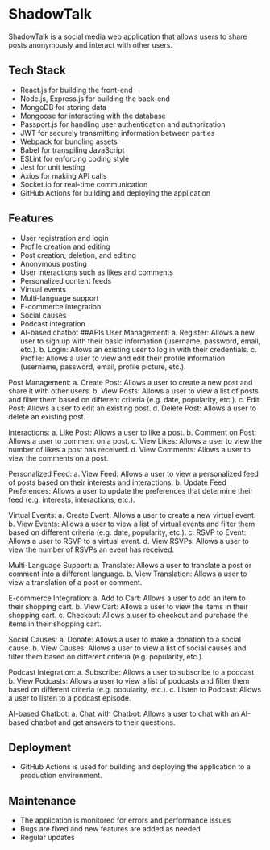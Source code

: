 # ShadowTalk

ShadowTalk is a social media web application that allows users to share posts anonymously and interact with other users.

## Tech Stack
- React.js for building the front-end
- Node.js, Express.js for building the back-end
- MongoDB for storing data
- Mongoose for interacting with the database
- Passport.js for handling user authentication and authorization
- JWT for securely transmitting information between parties
- Webpack for bundling assets
- Babel for transpiling JavaScript
- ESLint for enforcing coding style
- Jest for unit testing
- Axios for making API calls
- Socket.io for real-time communication
- GitHub Actions for building and deploying the application

## Features
- User registration and login
- Profile creation and editing
- Post creation, deletion, and editing
- Anonymous posting
- User interactions such as likes and comments
- Personalized content feeds
- Virtual events
- Multi-language support
- E-commerce integration
- Social causes
- Podcast integration
- AI-based chatbot
##APIs 
User Management:
a. Register: Allows a new user to sign up with their basic information (username, password, email, etc.).
b. Login: Allows an existing user to log in with their credentials.
c. Profile: Allows a user to view and edit their profile information (username, password, email, profile picture, etc.).

Post Management:
a. Create Post: Allows a user to create a new post and share it with other users.
b. View Posts: Allows a user to view a list of posts and filter them based on different criteria (e.g. date, popularity, etc.).
c. Edit Post: Allows a user to edit an existing post.
d. Delete Post: Allows a user to delete an existing post.

Interactions:
a. Like Post: Allows a user to like a post.
b. Comment on Post: Allows a user to comment on a post.
c. View Likes: Allows a user to view the number of likes a post has received.
d. View Comments: Allows a user to view the comments on a post.

Personalized Feed:
a. View Feed: Allows a user to view a personalized feed of posts based on their interests and interactions.
b. Update Feed Preferences: Allows a user to update the preferences that determine their feed (e.g. interests, interactions, etc.).

Virtual Events:
a. Create Event: Allows a user to create a new virtual event.
b. View Events: Allows a user to view a list of virtual events and filter them based on different criteria (e.g. date, popularity, etc.).
c. RSVP to Event: Allows a user to RSVP to a virtual event.
d. View RSVPs: Allows a user to view the number of RSVPs an event has received.

Multi-Language Support:
a. Translate: Allows a user to translate a post or comment into a different language.
b. View Translation: Allows a user to view a translation of a post or comment.

E-commerce Integration:
a. Add to Cart: Allows a user to add an item to their shopping cart.
b. View Cart: Allows a user to view the items in their shopping cart.
c. Checkout: Allows a user to checkout and purchase the items in their shopping cart.

Social Causes:
a. Donate: Allows a user to make a donation to a social cause.
b. View Causes: Allows a user to view a list of social causes and filter them based on different criteria (e.g. popularity, etc.).

Podcast Integration:
a. Subscribe: Allows a user to subscribe to a podcast.
b. View Podcasts: Allows a user to view a list of podcasts and filter them based on different criteria (e.g. popularity, etc.).
c. Listen to Podcast: Allows a user to listen to a podcast episode.

AI-based Chatbot:
a. Chat with Chatbot: Allows a user to chat with an AI-based chatbot and get answers to their questions.


## Deployment
- GitHub Actions is used for building and deploying the application to a production environment.

## Maintenance
- The application is monitored for errors and performance issues
- Bugs are fixed and new features are added as needed
- Regular updates


